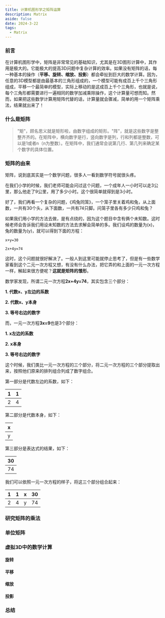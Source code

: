 ```yaml
---
title: 计算机图形学之矩阵运算
description: Matrix
aside: false
date: 2024-3-22
tags:
  - Matrix
---
```


### 前言

  在计算机图形学中，矩阵是非常常见的基础知识，尤其是在3D图形计算中，其作用是极大的。它能极大的提高3D问题中复杂计算的效率。如果没有矩阵的话，每一种基本的操作（**平移、旋转、缩放、投影**）都会牵扯到巨大的数学计算。因为，任意的3D模型都是由最基本的三角形组成的，一个模型可能有成百上千个三角形组成，平移一个最简单的模型，实际上移动的是这成百上千个三角形，也就是说，每个三角形都需要进行一遍相同的数学加减乘除操作，这个计算量可想而知。然而，如果把这些数学计算用矩阵代替的话，计算量就会骤减，简单的用一个矩阵乘法，结果就出来了！

### 什么是矩阵

> "矩"，顾名思义就是矩形啦，由数字组成的矩形。"阵"，就是这些数字是整整齐齐的。在矩阵中，横向数字是行，竖向数字是列，行和列都是整数，可以是1或者n（n为整数）。在矩阵中，我们通常会说第几行、第几列来确定某个数字的具体位置。

### 矩阵的由来

矩阵，说到底其实是一个数学问题，很多人一看到数学符号就很头疼。

在我们小学的时候，我们老师可能会问过这个问题，一个成年人一小时可以走3公里，那么他走了9公里，用了多少小时。这个很简单就得到是3小时。

好了，我们再看一个复杂的问题，《鸡兔同笼》，一个笼子里关着鸡和兔，从上面数，一共有30个头，从下面数，一共有74只脚。问笼子里各有多少只鸡和兔？

如果我们用小学的方法去做，是有点绕的，因为这个题目中含有俩个未知数。这时候老师会告诉我们用设未知数的方法去求解会简单的多。我们设鸡的数量为(x)，兔的数量为(y)，就可以得到下面的方程：

```
x+y=30

2x+4y=74
```

这时，这个问题就很好解决了。一般人到这里可能就停止思考了，但是有一些数学家看到这个二元一次方程又想，有没有什么办法，把它弄的和上面的一元一次方程一样，解起来很方便呢？**这就是矩阵的雏形**。

数学家发现，所谓二元一次方程**2x+4y=74**，其实包含三个部分：

**1. 代数x、y左边的系数**

**2. 代数x、y本身**

**3. 等号右边的数字**

而，一元一次方程**3x=9**也是3个部分：

**1. x左边的系数**

**2. x本身**

**3. 等号右边的数字**

这个时候，我们类比一元一次方程的三个部分，将二元一次方程的三个部分提取出来，按照他们原来的排列组合列成了数字组合。

第一部分是代数左边的系数，如下：

| 1 | 1 |
|---|---|
| 2 | 4 |

第二部分是代数本身，如下：

| x |
|---|
| y |

第三部分是表达式的结果，如下：

| 30 |
|----|
| 74 |

我们可以依照一元一次方程的样子，将这三个部分组合起来：

| 1 | 1 | x | 30 |
|---|---|---|----|
| 2 | 4 | y | 74 |

### 研究矩阵的乘法

### 单位矩阵

### 虚拟3D中的数学计算

#### 旋转

#### 平移

#### 缩放

#### 投影

### 总结